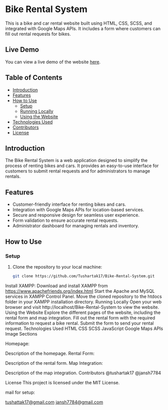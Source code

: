 # Bike Rental System

This is a bike and car rental website built using HTML, CSS, SCSS, and integrated with Google Maps APIs. It includes a form where customers can fill out rental requests for bikes.

## Live Demo

You can view a live demo of the website [here](https://tushartak17.github.io/Bike-Rental-System/#contact).

## Table of Contents

- [Introduction](#introduction)
- [Features](#features)
- [How to Use](#how-to-use)
  - [Setup](#setup)
  - [Running Locally](#running-locally)
  - [Using the Website](#using-the-website)
- [Technologies Used](#technologies-used)
- [Contributors](#contributors)
- [License](#license)

## Introduction

The Bike Rental System is a web application designed to simplify the process of renting bikes and cars. It provides an easy-to-use interface for customers to submit rental requests and for administrators to manage rentals.

## Features

- Customer-friendly interface for renting bikes and cars.
- Integration with Google Maps APIs for location-based services.
- Secure and responsive design for seamless user experience.
- Form validation to ensure accurate rental requests.
- Administrator dashboard for managing rentals and inventory.

## How to Use

### Setup

1. Clone the repository to your local machine:
   ```bash
   git clone https://github.com/Tushartak17/Bike-Rental-System.git
Install XAMPP:
Download and install XAMPP from https://www.apachefriends.org/index.html
Start the Apache and MySQL services in XAMPP Control Panel.
Move the cloned repository to the htdocs folder in your XAMPP installation directory.
Running Locally
Open your web browser and visit http://localhost/Bike-Rental-System to view the website.
Using the Website
Explore the different pages of the website, including the rental form and map integration.
Fill out the rental form with the required information to request a bike rental.
Submit the form to send your rental request.
Technologies Used
HTML
CSS
SCSS
JavaScript
Google Maps APIs
Image Sections
<!-- Add images and descriptions of different sections of your website here -->
Homepage:

Description of the homepage.
Rental Form:

Description of the rental form.
Map Integration:

Description of the map integration.
Contributors
@tushartak17
@jansh7784


License
This project is licensed under the MIT License.


mail for setup: 

tushattak17@gmail.com
jansh7784@gmail.com
